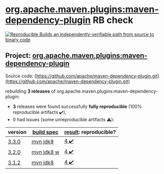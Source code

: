 [org.apache.maven.plugins:maven-dependency-plugin](https://search.maven.org/artifact/org.apache.maven.plugins/maven-dependency-plugin/) RB check
=======

[![Reproducible Builds](https://reproducible-builds.org/images/logos/rb.svg) an independently-verifiable path from source to binary code](https://reproducible-builds.org/)

## Project: [org.apache.maven.plugins:maven-dependency-plugin](https://search.maven.org/artifact/org.apache.maven.plugins/maven-dependency-plugin/)

Source code: [https://github.com/apache/maven-dependency-plugin.git](https://github.com/apache/maven-dependency-plugin.git)

rebuilding **3 releases** of org.apache.maven.plugins:maven-dependency-plugin:
- **3** releases were found successfully **fully reproducible** (100% reproducible artifacts :heavy_check_mark:),
- 0 had issues (some unreproducible artifacts :warning:):

| version | [build spec](BUILDSPEC.md) | [result](https://reproducible-builds.org/docs/jvm/): reproducible? |
| -- | --------- | ------ |
| [3.3.0](https://search.maven.org/artifact/org.apache.maven.plugins/maven-dependency-plugin/3.3.0/pom) | [mvn jdk8](maven-dependency-plugin-3.3.0.buildspec) | [4 :heavy_check_mark: ](maven-dependency-plugin-3.3.0.buildcompare) |
| [3.2.0](https://search.maven.org/artifact/org.apache.maven.plugins/maven-dependency-plugin/3.2.0/pom) | [mvn jdk8 w](maven-dependency-plugin-3.2.0.buildspec) | [4 :heavy_check_mark: ](maven-dependency-plugin-3.2.0.buildcompare) |
| [3.1.2](https://search.maven.org/artifact/org.apache.maven.plugins/maven-dependency-plugin/3.1.2/pom) | [mvn jdk8](maven-dependency-plugin-3.1.2.buildspec) | [4 :heavy_check_mark: ](maven-dependency-plugin-3.1.2.buildcompare) |

